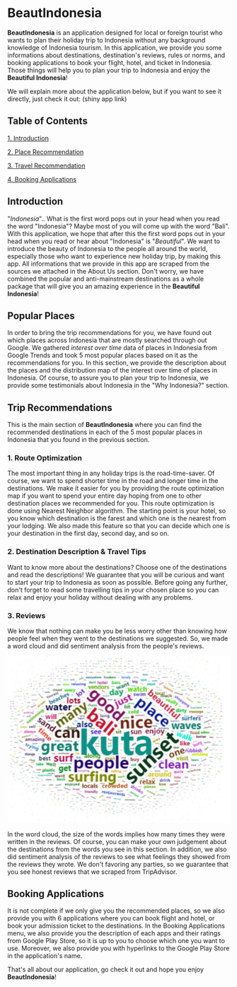 # BeautIndonesia

**BeautIndonesia** is an application designed for local or foreign tourist who wants to plan their holiday trip to Indonesia without any background knowledge of Indonesia tourism. In this application, we provide you some informations about destinations, destination's reviews, rules or norms, and booking applications to book your flight, hotel, and ticket in Indonesia. Those things will help you to plan your trip to Indonesia and enjoy the **Beautiful Indonesia**!

We will explain more about the application below, but if you want to see it directly, just check it out: (shiny app link)

## Table of Contents 
[1. Introduction](#Intro)

[2. Place Recommendation](#Place)

[3. Travel Recommendation](#Travel)

[4. Booking Applications](#Booking)

<a name="Intro"></a>
## Introduction
"*Indonesia*".. What is the first word pops out in your head when you read the word "Indonesia"? Maybe most of you will come up with the word "Bali". With this application, we hope that after this the first word pops out in your head when you read or hear about "Indonesia" is "*Beautiful*". We want to introduce the beauty of Indonesia to the people all around the world, especially those who want to experience new holiday trip, by making this app. All informations that we provide in this app are scraped from the sources we attached in the About Us section. Don't worry, we have combined the popular and anti-mainstream destinations as a whole package that will give you an amazing experience in the **Beautiful Indonesia**!

<a name="Place"></a>
## Popular Places
In order to bring the trip recommendations for you, we have found out which places across Indonesia that are mostly searched through out Google. We gathered *interest over time* data of places in Indonesia from Google Trends and took 5 most popular places based on it as the recommendations for you. In this section, we provide the description about the places and the distribution map of the interest over time of places in Indonesia. Of course, to assure you to plan your trip to Indonesia, we provide some testimonials about Indonesia in the "Why Indonesia?" section.

<a name="Travel"></a>
## Trip Recommendations
This is the main section of **BeautIndonesia** where you can find the recommended destinations in each of the 5 most popular places in Indonesia that you found in the previous section. 

### 1. Route Optimization
The most important thing in any holiday trips is the road-time-saver. Of course, we want to spend shorter time in the road and longer time in the destinations. We make it easier for you by providing the route optimization map if you want to spend your entire day hoping from one to other destination places we recommended for you. This route optimization is done using Nearest Neighbor algorithm. The starting point is your hotel, so you know which destination is the farest and which one is the nearest from your lodging. We also made this feature so that you can decide which one is your destination in the first day, second day, and so on.

### 2. Destination Description & Travel Tips
Want to know more about the destinations? Choose one of the destinations and read the descriptions! We guarantee that you will be curious and want to start your trip to Indonesia as soon as possible. Before going any further, don't forget to read some travelling tips in your chosen place so you can relax and enjoy your holiday without dealing with any problems.

### 3. Reviews
We know that nothing can make you be less worry other than knowing how people feel when they went to the destinations we suggested. So, we made a word cloud and did sentiment analysis from the people's reviews. 

![](./www/About_us/WordCloud.JPG)

In the word cloud, the size of the words implies how many times they were written in the reviews. Of course, you can make your own judgement about the destinations from the words you see in this section. In addition, we also did sentiment analysis of the reviews to see what feelings they showed from the reviews they wrote. We don't favoring any parties, so we guarantee that you see honest reviews that we scraped from TripAdvisor.  
  
<a name="Booking"></a>
## Booking Applications
It is not complete if we only give you the recommended places, so we also provide you with 6 applications where you can book flight and hotel, or book your admission ticket to the destinations. In the Booking Applications menu, we also provide you the description of each apps and their ratings from Google Play Store, so it is up to you to choose which one you want to use. Moreover, we also provide you with hyperlinks to the Google Play Store in the application's name.

That's all about our application, go check it out and hope you enjoy **BeautIndonesia**!
